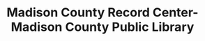 ---
layout: repo
title: "Madison County Record Center-Madison County Public Library"
id: 10371
permalink: repos/10371/
---